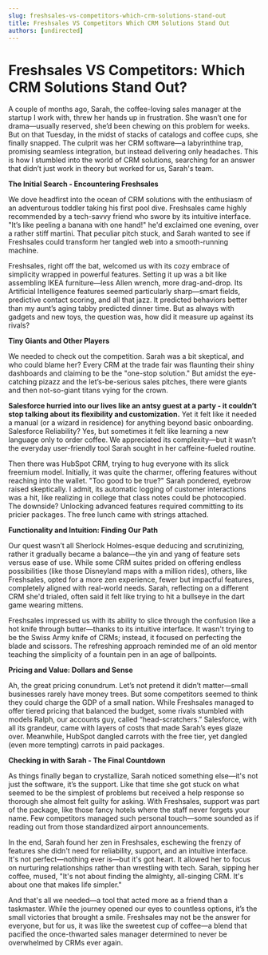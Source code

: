 ```yaml
---
slug: freshsales-vs-competitors-which-crm-solutions-stand-out
title: Freshsales VS Competitors Which CRM Solutions Stand Out
authors: [undirected]
---
```



# Freshsales VS Competitors: Which CRM Solutions Stand Out?

A couple of months ago, Sarah, the coffee-loving sales manager at the startup I work with, threw her hands up in frustration. She wasn’t one for drama—usually reserved, she’d been chewing on this problem for weeks. But on that Tuesday, in the midst of stacks of catalogs and coffee cups, she finally snapped. The culprit was her CRM software—a labyrinthine trap, promising seamless integration, but instead delivering only headaches. This is how I stumbled into the world of CRM solutions, searching for an answer that didn’t just work in theory but worked for us, Sarah's team.

**The Initial Search - Encountering Freshsales**

We dove headfirst into the ocean of CRM solutions with the enthusiasm of an adventurous toddler taking his first pool dive. Freshsales came highly recommended by a tech-savvy friend who swore by its intuitive interface. "It’s like peeling a banana with one hand!" he'd exclaimed one evening, over a rather stiff martini. That peculiar pitch stuck, and Sarah wanted to see if Freshsales could transform her tangled web into a smooth-running machine.

Freshsales, right off the bat, welcomed us with its cozy embrace of simplicity wrapped in powerful features. Setting it up was a bit like assembling IKEA furniture—less Allen wrench, more drag-and-drop. Its Artificial Intelligence features seemed particularly sharp—smart fields, predictive contact scoring, and all that jazz. It predicted behaviors better than my aunt’s aging tabby predicted dinner time. But as always with gadgets and new toys, the question was, how did it measure up against its rivals?

**Tiny Giants and Other Players**

We needed to check out the competition. Sarah was a bit skeptical, and who could blame her? Every CRM at the trade fair was flaunting their shiny dashboards and claiming to be the "one-stop solution." But amidst the eye-catching pizazz and the let’s-be-serious sales pitches, there were giants and then not-so-giant titans vying for the crown.

**Salesforce hurried into our lives like an antsy guest at a party - it couldn’t stop talking about its flexibility and customization.** Yet it felt like it needed a manual (or a wizard in residence) for anything beyond basic onboarding. Salesforce Reliability? Yes, but sometimes it felt like learning a new language only to order coffee. We appreciated its complexity—but it wasn’t the everyday user-friendly tool Sarah sought in her caffeine-fueled routine.

Then there was HubSpot CRM, trying to hug everyone with its slick freemium model. Initially, it was quite the charmer, offering features without reaching into the wallet. "Too good to be true?" Sarah pondered, eyebrow raised skeptically. I admit, its automatic logging of customer interactions was a hit, like realizing in college that class notes could be photocopied. The downside? Unlocking advanced features required committing to its pricier packages. The free lunch came with strings attached.

**Functionality and Intuition: Finding Our Path**

Our quest wasn’t all Sherlock Holmes-esque deducing and scrutinizing, rather it gradually became a balance—the yin and yang of feature sets versus ease of use. While some CRM suites prided on offering endless possibilities (like those Disneyland maps with a million rides), others, like Freshsales, opted for a more zen experience, fewer but impactful features, completely aligned with real-world needs. Sarah, reflecting on a different CRM she'd trialed, often said it felt like trying to hit a bullseye in the dart game wearing mittens.

Freshsales impressed us with its ability to slice through the confusion like a hot knife through butter—thanks to its intuitive interface. It wasn't trying to be the Swiss Army knife of CRMs; instead, it focused on perfecting the blade and scissors. The refreshing approach reminded me of an old mentor teaching the simplicity of a fountain pen in an age of ballpoints.

**Pricing and Value: Dollars and Sense**

Ah, the great pricing conundrum. Let’s not pretend it didn’t matter—small businesses rarely have money trees. But some competitors seemed to think they could charge the GDP of a small nation. While Freshsales managed to offer tiered pricing that balanced the budget, some rivals stumbled with models Ralph, our accounts guy, called “head-scratchers.” Salesforce, with all its grandeur, came with layers of costs that made Sarah’s eyes glaze over. Meanwhile, HubSpot dangled carrots with the free tier, yet dangled (even more tempting) carrots in paid packages.

**Checking in with Sarah - The Final Countdown**

As things finally began to crystallize, Sarah noticed something else—it's not just the software, it’s the support. Like that time she got stuck on what seemed to be the simplest of problems but received a help response so thorough she almost felt guilty for asking. With Freshsales, support was part of the package, like those fancy hotels where the staff never forgets your name. Few competitors managed such personal touch—some sounded as if reading out from those standardized airport announcements.

In the end, Sarah found her zen in Freshsales, eschewing the frenzy of features she didn't need for reliability, support, and an intuitive interface. It's not perfect—nothing ever is—but it's got heart. It allowed her to focus on nurturing relationships rather than wrestling with tech. Sarah, sipping her coffee, mused, "It's not about finding the almighty, all-singing CRM. It's about one that makes life simpler."

And that's all we needed—a tool that acted more as a friend than a taskmaster. While the journey opened our eyes to countless options, it’s the small victories that brought a smile. Freshsales may not be the answer for everyone, but for us, it was like the sweetest cup of coffee—a blend that pacified the once-thwarted sales manager determined to never be overwhelmed by CRMs ever again.